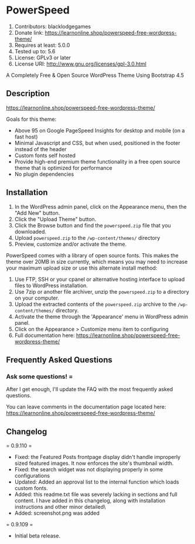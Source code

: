 # PowerSpeed

1. Contributors: blacklodgegames
1. Donate link: https://learnonline.shop/powerspeed-free-wordpress-theme/
1. Requires at least: 5.0.0
1. Tested up to: 5.6
1. License: GPLv3 or later
1. License URI: http://www.gnu.org/licenses/gpl-3.0.html

A Completely Free & Open Source WordPress Theme Using Bootstrap 4.5

## Description

https://learnonline.shop/powerspeed-free-wordpress-theme/

Goals for this theme:
 * Above 95 on Google PageSpeed Insights for desktop and mobile (on a fast host)
 * Minimal Javascript and CSS, but when used, positioned in the footer instead of the header
 * Custom fonts self hosted
 * Provide high-end premium theme functionality in a free open source theme that is optimized for performance
 * No plugin dependencies

## Installation

 1. In the WordPress admin panel, click on the Appearance menu, then the "Add New" button.
 1. Click the "Upload Theme" button.
 1. Click the Browse button and find the `powerspeed.zip` file that you downloaded.
 1. Upload `powerspeed.zip` to the `/wp-content/themes/` directory
 1. Preview, customize and/or activate the theme.

PowerSpeed comes with a library of open source fonts.  This makes the theme over 20MB in size currently, which means you may need to increase your maximum upload size or use this alternate install method:

1. Use FTP, SSH or your cpanel or alternative hosting interface to upload files to WordPress installation.
1. Use 7zip or another file archiver, unzip the `powerspeed.zip` to a directory on your computer.
1. Upload the extracted contents of the `powerspeed.zip` archive to the `/wp-content/themes/` directory.
1. Activate the theme through the 'Appearance' menu in WordPress admin panel.
1. Click on the Appearance > Customize menu item to configuring
1. Full documentation here: https://learnonline.shop/powerspeed-free-wordpress-theme/

## Frequently Asked Questions

###  Ask some questions! =

After I get enough, I'll update the FAQ with the most frequently asked questions.

You can leave comments in the documentation page located here: https://learnonline.shop/powerspeed-free-wordpress-theme/

##  Changelog

= 0.9.110 =
* Fixed: the Featured Posts frontpage display didn't handle improperly sized featured images.  It now enforces the site's thumbnail width.
* Fixed: the search widget was not displaying properly in some configurations
* Updated: Added an approval list to the internal function which loads custom fonts.
* Added: this readme.txt file was severely lacking in sections and full content.  I have added in this changelog, along with installation instructions and other minor detailed\
* Added: screenshot.png was added

= 0.9.109 =
* Initial beta release.
